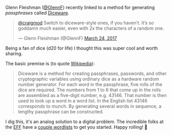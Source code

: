 Glenn Fleishman ([@GlennF](https://twitter.com/GlennF)) recently linked to a method for generating *passphrases* called [Diceware](https://en.m.wikipedia.org/wiki/Diceware).

> [@craigmod](https://twitter.com/craigmod) Switch to diceware-style ones, if you haven’t. It’s so goddamn much easier, even with 2x the characters of a random one.
> 
> — Glenn Fleishman (@GlennF) [March 24, 2017](https://twitter.com/GlennF/status/845101244368601088)

Being a fan of dice (d20 for life) I thought this was super cool and worth sharing.

The basic premise is (to quote [Wikipedia](https://en.m.wikipedia.org/wiki/Diceware)):

> Diceware is a method for creating passphrases, passwords, and other cryptographic variables using ordinary dice as a hardware random number generator. For each word in the passphrase, five rolls of the dice are required. The numbers from 1 to 6 that come up in the rolls are assembled as a five-digit number, e.g. 43146. That number is then used to look up a word in a word list. In the English list 43146 corresponds to munch. By generating several words in sequence, a lengthy passphrase can be constructed.

I dig this, it's an analog solution to a digital problem. The incredible folks at the [EFF](https://www.eff.org/) have a [couple wordlists](https://www.eff.org/deeplinks/2016/07/new-wordlists-random-passphrases) to get you started. Happy rolling\! 🎲

